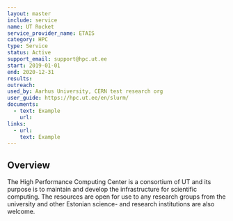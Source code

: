 ```yaml
---
layout: master
include: service
name: UT Rocket
service_provider_name: ETAIS
category: HPC
type: Service
status: Active
support_email: support@hpc.ut.ee
start: 2019-01-01
end: 2020-12-31
results:
outreach:
used_by: Aarhus University, CERN test research org
user_guide: https://hpc.ut.ee/en/slurm/
documents:
  - text: Example 
    url:  
links:
  - url:   
    text: Example
---
```

<h2>Overview</h2>The High Performance Computing Center is a consortium of UT and its purpose is to maintain and develop the infrastructure for scientific computing. The resources are open for use to any research groups from the university and  other Estonian science- and research institutions are also welcome. 

